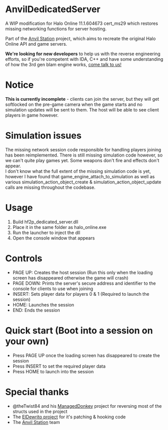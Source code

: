 # AnvilDedicatedServer
A WIP modification for Halo Online 11.1.604673 cert_ms29 which restores missing networking functions for server hosting.<br/>

Part of the [Anvil Station](https://discord.gg/hetx7ekZJQ) project, which aims to recreate the original Halo Online API and game servers.<br/>

**We're looking for new developers** to help us with the reverse engineering efforts, so if you're competent with IDA, C++ and have some understanding of how the 3rd gen blam engine works, [come talk to us!](https://discord.gg/hetx7ekZJQ)

# Notice
**This is currently incomplete** - clients can join the server, but they will get softlocked on the pre-game camera when the game starts and no simulation updates will be sent to them. The host will be able to see client players in game however.

# Simulation issues
The missing network session code responsible for handling players joining has been reimplemented. There is still missing simulation code however, so we can't quite play games yet. Some weapons don't fire and effects don't appear.<br/>
I don't know what the full extent of the missing simulation code is yet, however I have found that game_engine_attach_to_simulation as well as various simulation_action_object_create & simulation_action_object_update calls are missing throughout the codebase.

# Usage
1) Build hf2p_dedicated_server.dll
2) Place it in the same folder as halo_online.exe
3) Run the launcher to inject the dll
4) Open the console window that appears

# Controls
- PAGE UP: Creates the host session (Run this only when the loading screen has disappeared otherwise the game will crash)
- PAGE DOWN: Prints the server's secure address and identifier to the console for clients to use when joining
- INSERT: Sets player data for players 0 & 1 (Required to launch the session)
- HOME: Launches the session
- END: Ends the session

# Quick start (Boot into a session on your own)
- Press PAGE UP once the loading screen has disappeared to create the session
- Press INSERT to set the required player data
- Press HOME to launch into the session

# Special thanks
- @theTwist84 and his [ManagedDonkey](https://github.com/theTwist84/ManagedDonkey/) project for reversing most of the structs used in the project
- The [ElDewrito project](https://github.com/ElDewrito/ElDorito) for it's patching & hooking code
- The [Anvil Station](https://discord.gg/hetx7ekZJQ) team
